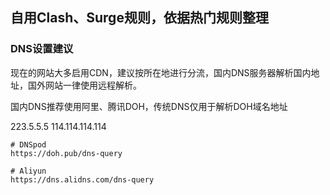 ## 自用Clash、Surge规则，依据热门规则整理

### DNS设置建议
现在的网站大多启用CDN，建议按所在地进行分流，国内DNS服务器解析国内地址，国外网站一律使用远程解析。

国内DNS推荐使用阿里、腾讯DOH，传统DNS仅用于解析DOH域名地址

223.5.5.5
114.114.114.114


```
# DNSpod
https://doh.pub/dns-query
```

```
# Aliyun
https://dns.alidns.com/dns-query
```
